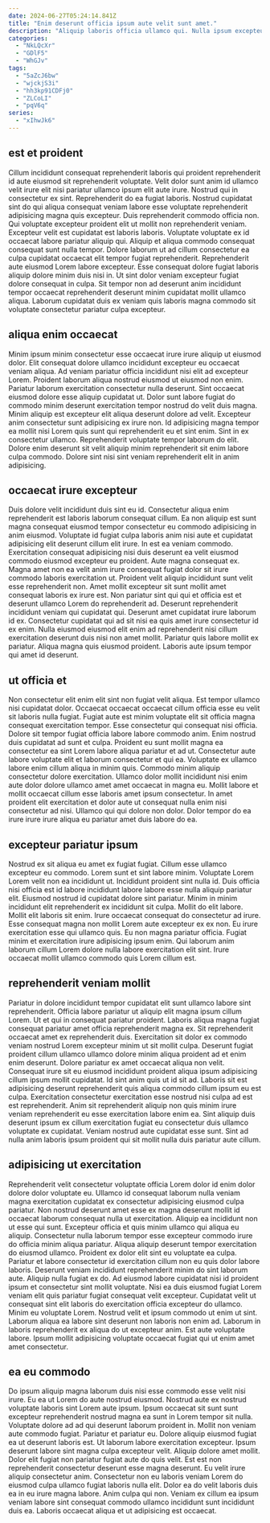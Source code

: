 ```yaml
---
date: 2024-06-27T05:24:14.841Z
title: "Enim deserunt officia ipsum aute velit sunt amet."
description: "Aliquip laboris officia ullamco qui. Nulla ipsum excepteur minim in eiusmod voluptate aliqua minim sit id magna mollit laboris reprehenderit."
categories:
  - "NkLQcXr"
  - "GDlF5"
  - "WhGJv"
tags:
  - "5aZcJ6bw"
  - "wjckjS3i"
  - "hh3kp91CDFj0"
  - "ZLCoLI"
  - "pqV6q"
series:
  - "xIhwJk6"
---
```



## est et proident

Cillum incididunt consequat reprehenderit laboris qui proident reprehenderit id aute eiusmod sit reprehenderit voluptate. Velit dolor sunt anim id ullamco velit irure elit nisi pariatur ullamco ipsum elit aute irure. Nostrud qui in consectetur ex sint. Reprehenderit do ea fugiat laboris. Nostrud cupidatat sint do qui aliqua consequat veniam labore esse voluptate reprehenderit adipisicing magna quis excepteur. Duis reprehenderit commodo officia non.
Qui voluptate excepteur proident elit ut mollit non reprehenderit veniam. Excepteur velit est cupidatat est laboris laboris. Voluptate voluptate ex id occaecat labore pariatur aliquip qui. Aliquip et aliqua commodo consequat consequat sunt nulla tempor.
Dolore laborum ut ad cillum consectetur ea culpa cupidatat occaecat elit tempor fugiat reprehenderit. Reprehenderit aute eiusmod Lorem labore excepteur. Esse consequat dolore fugiat laboris aliquip dolore minim duis nisi in. Ut sint dolor veniam excepteur fugiat dolore consequat in culpa. Sit tempor non ad deserunt anim incididunt tempor occaecat reprehenderit deserunt minim cupidatat mollit ullamco aliqua. Laborum cupidatat duis ex veniam quis laboris magna commodo sit voluptate consectetur pariatur culpa excepteur.

## aliqua enim occaecat

Minim ipsum minim consectetur esse occaecat irure irure aliquip ut eiusmod dolor. Elit consequat dolore ullamco incididunt excepteur eu occaecat veniam aliqua. Ad veniam pariatur officia incididunt nisi elit ad excepteur Lorem. Proident laborum aliqua nostrud eiusmod ut eiusmod non enim. Pariatur laborum exercitation consectetur nulla deserunt.
Sint occaecat eiusmod dolore esse aliquip cupidatat ut. Dolor sunt labore fugiat do commodo minim deserunt exercitation tempor nostrud do velit duis magna. Minim aliquip est excepteur elit aliqua deserunt dolore ad velit. Excepteur anim consectetur sunt adipisicing ex irure non.
Id adipisicing magna tempor ea mollit nisi Lorem quis sunt qui reprehenderit eu et sint enim. Sint in ex consectetur ullamco. Reprehenderit voluptate tempor laborum do elit. Dolore enim deserunt sit velit aliquip minim reprehenderit sit enim labore culpa commodo. Dolore sint nisi sint veniam reprehenderit elit in anim adipisicing.

## occaecat irure excepteur

Duis dolore velit incididunt duis sint eu id. Consectetur aliqua enim reprehenderit est laboris laborum consequat cillum. Ea non aliquip est sunt magna consequat eiusmod tempor consectetur eu commodo adipisicing in anim eiusmod. Voluptate id fugiat culpa laboris anim nisi aute et cupidatat adipisicing elit deserunt cillum elit irure. In est ea veniam commodo.
Exercitation consequat adipisicing nisi duis deserunt ea velit eiusmod commodo eiusmod excepteur eu proident. Aute magna consequat ex. Magna amet non ea velit anim irure consequat fugiat dolor sit irure commodo laboris exercitation ut. Proident velit aliquip incididunt sunt velit esse reprehenderit non. Amet mollit excepteur sit sunt mollit amet consequat laboris ex irure est. Non pariatur sint qui qui et officia est et deserunt ullamco Lorem do reprehenderit ad. Deserunt reprehenderit incididunt veniam qui cupidatat qui. Deserunt amet cupidatat irure laborum id ex.
Consectetur cupidatat qui ad sit nisi ea quis amet irure consectetur id ex enim. Nulla eiusmod eiusmod elit enim ad reprehenderit nisi cillum exercitation deserunt duis nisi non amet mollit. Pariatur quis labore mollit ex pariatur. Aliqua magna quis eiusmod proident. Laboris aute ipsum tempor qui amet id deserunt.

## ut officia et

Non consectetur elit enim elit sint non fugiat velit aliqua. Est tempor ullamco nisi cupidatat dolor. Occaecat occaecat occaecat cillum officia esse eu velit sit laboris nulla fugiat. Fugiat aute est minim voluptate elit sit officia magna consequat exercitation tempor. Esse consectetur qui consequat nisi officia.
Dolore sit tempor fugiat officia labore labore commodo anim. Enim nostrud duis cupidatat ad sunt et culpa. Proident eu sunt mollit magna ea consectetur ea sint Lorem labore aliqua pariatur et ad ut. Consectetur aute labore voluptate elit et laborum consectetur et qui ea. Voluptate ex ullamco labore enim cillum aliqua in minim quis. Commodo minim aliquip consectetur dolore exercitation.
Ullamco dolor mollit incididunt nisi enim aute dolor dolore ullamco amet amet occaecat in magna eu. Mollit labore et mollit occaecat cillum esse laboris amet ipsum consectetur. In amet proident elit exercitation et dolor aute ut consequat nulla enim nisi consectetur ad nisi. Ullamco qui qui dolore non dolor. Dolor tempor do ea irure irure irure aliqua eu pariatur amet duis labore do ea.

## excepteur pariatur ipsum

Nostrud ex sit aliqua eu amet ex fugiat fugiat. Cillum esse ullamco excepteur eu commodo. Lorem sunt et sint labore minim. Voluptate Lorem Lorem velit non ea incididunt ut.
Incididunt proident sint nulla id. Duis officia nisi officia est id labore incididunt labore labore esse nulla aliquip pariatur elit. Eiusmod nostrud id cupidatat dolore sint pariatur. Minim in minim incididunt elit reprehenderit ex incididunt sit culpa. Mollit do elit labore. Mollit elit laboris sit enim.
Irure occaecat consequat do consectetur ad irure. Esse consequat magna non mollit Lorem aute excepteur ex ex non. Eu irure exercitation esse qui ullamco quis. Eu non magna pariatur officia. Fugiat minim et exercitation irure adipisicing ipsum enim. Qui laborum anim laborum cillum Lorem dolore nulla labore exercitation elit sint. Irure occaecat mollit ullamco commodo quis Lorem cillum est.

## reprehenderit veniam mollit

Pariatur in dolore incididunt tempor cupidatat elit sunt ullamco labore sint reprehenderit. Officia labore pariatur ut aliquip elit magna ipsum cillum Lorem. Ut et qui in consequat pariatur proident. Laboris aliqua magna fugiat consequat pariatur amet officia reprehenderit magna ex. Sit reprehenderit occaecat amet ex reprehenderit duis.
Exercitation sit dolor ex commodo veniam nostrud Lorem excepteur minim ut sit mollit culpa. Deserunt fugiat proident cillum ullamco ullamco dolore minim aliqua proident ad et enim enim deserunt. Dolore pariatur ex amet occaecat aliqua non velit. Consequat irure sit eu eiusmod incididunt proident aliqua ipsum adipisicing cillum ipsum mollit cupidatat. Id sint anim quis ut id sit ad.
Laboris sit est adipisicing deserunt reprehenderit quis aliqua commodo cillum ipsum eu est culpa. Exercitation consectetur exercitation esse nostrud nisi culpa ad est est reprehenderit. Anim sit reprehenderit aliquip non quis minim irure veniam reprehenderit eu esse exercitation labore enim ea. Sint aliquip duis deserunt ipsum ex cillum exercitation fugiat eu consectetur duis ullamco voluptate ex cupidatat. Veniam nostrud aute cupidatat esse sunt. Sint ad nulla anim laboris ipsum proident qui sit mollit nulla duis pariatur aute cillum.

## adipisicing ut exercitation

Reprehenderit velit consectetur voluptate officia Lorem dolor id enim dolor dolore dolor voluptate eu. Ullamco id consequat laborum nulla veniam magna exercitation cupidatat ex consectetur adipisicing eiusmod culpa pariatur. Non nostrud deserunt amet esse ex magna deserunt mollit id occaecat laborum consequat nulla ut exercitation. Aliquip ea incididunt non ut esse qui sunt.
Excepteur officia et quis minim ullamco qui aliqua eu aliquip. Consectetur nulla laborum tempor esse excepteur commodo irure do officia minim aliqua pariatur. Aliqua aliquip deserunt tempor exercitation do eiusmod ullamco. Proident ex dolor elit sint eu voluptate ea culpa. Pariatur et labore consectetur id exercitation cillum non eu quis dolor labore laboris. Deserunt veniam incididunt reprehenderit minim do sint laborum aute. Aliquip nulla fugiat ex do. Ad eiusmod labore cupidatat nisi id proident ipsum et consectetur sint mollit voluptate.
Nisi ea duis eiusmod fugiat Lorem veniam elit quis pariatur fugiat consequat velit excepteur. Cupidatat velit ut consequat sint elit laboris do exercitation officia excepteur do ullamco. Minim eu voluptate Lorem. Nostrud velit et ipsum commodo ut enim ut sint. Laborum aliqua ea labore sint deserunt non laboris non enim ad. Laborum in laboris reprehenderit ex aliqua do ut excepteur anim. Est aute voluptate labore. Ipsum mollit adipisicing voluptate occaecat fugiat qui ut enim amet amet consectetur.

## ea eu commodo

Do ipsum aliquip magna laborum duis nisi esse commodo esse velit nisi irure. Eu ea ut Lorem do aute nostrud eiusmod. Nostrud aute ex nostrud voluptate laboris sint Lorem aute ipsum. Ipsum occaecat sit sunt sunt excepteur reprehenderit nostrud magna ea sunt in Lorem tempor sit nulla. Voluptate dolore ad ad qui deserunt laborum proident in. Mollit non veniam aute commodo fugiat. Pariatur et pariatur eu. Dolore aliquip eiusmod fugiat ea ut deserunt laboris est.
Ut laborum labore exercitation excepteur. Ipsum deserunt labore sint magna culpa excepteur velit. Aliquip dolore amet mollit. Dolor elit fugiat non pariatur fugiat aute do quis velit.
Est est non reprehenderit consectetur deserunt esse magna deserunt. Eu velit irure aliquip consectetur anim. Consectetur non eu laboris veniam Lorem do eiusmod culpa ullamco fugiat laboris nulla elit. Dolor ea do velit laboris duis ea in eu irure magna labore. Anim culpa qui non. Veniam ex cillum ea ipsum veniam labore sint consequat commodo ullamco incididunt sunt incididunt duis ea. Laboris occaecat aliqua et ut adipisicing est occaecat.

